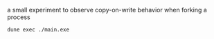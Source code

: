 a small experiment to observe copy-on-write behavior when forking a process

``` sh
dune exec ./main.exe
```

